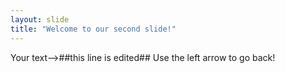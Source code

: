 ```yaml
---
layout: slide
title: "Welcome to our second slide!"
---
```

Your text-->##this line is edited##
Use the left arrow to go back!
